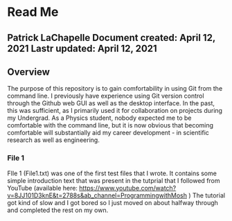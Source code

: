 # Read Me
Patrick LaChapelle
Document created: April 12, 2021
Lastr updated: April 12, 2021
---
## Overview
The purpose of this repository is to gain comfortability in using Git from the command line. I previously have experience using Git version control through the Github web GUI as well as the desktop interface. In the past, this was sufficient, as I primarily used it for collaboration on projects during my Undergrad. As a Physics student, nobody expected me to be comfortable with the command line, but it is now obvious that becoming comfortable will substantially aid my career development - in scientific research as well as engineering. 

### File 1
FIle 1 (File1.txt) was one of the first test files that I wrote. It contains some simple introduction text that was present in the tutprial that I followed from YouTube (available here: https://www.youtube.com/watch?v=8JJ101D3knE&t=2788s&ab_channel=ProgrammingwithMosh ) The tutorial got kind of slow and I got bored so I just moved on about halfway through and completed the rest on my own. 